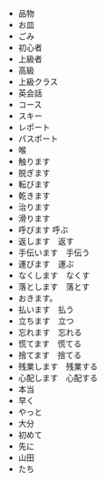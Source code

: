 * 品物
* お皿
* ごみ
* 初心者
* 上級者
* 高級
* 上級クラス
* 英会話
* コース
* スキー
* レポート
* パスポート
* 喉
* 触ります
* 脱ぎます
* 転びます
* 乾きます
* 治ります
* 滑ります
* 呼びます 呼ぶ
* 返します　返す
* 手伝います　手伝う
* 運びます　運ぶ
* なくします　なくす
* 落とします　落とす
* おきます。
* 払います　払う
* 立ちます　立つ
* 忘れます　忘れる
* 慌てます　慌てる
* 捨てます　捨てる
* 残業します　残業する
* 心配します　心配する
* 本当
* 早く
* やっと
* 大分
* 初めて
* 先に
* 山田
* たち
